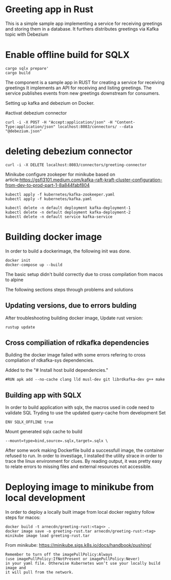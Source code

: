 # Greeting app in Rust
This is a simple sample app implementing a service for receiving greetings and storing them in a database. 
It furthers distributes greetings via Kafka topic with Debezium

# Enable offline build for SQLX
```
cargo sqlx prepare'  
cargo build
```
The component is a sample app in RUST for creating a service for receiving greetings
It implements an API for receiving and listing greetings. 
The service publishes events from new greetings downstream for consumers. 

Setting up kafka and debezium on Docker. 

#activat debezium connector 
```
curl -i -X POST -H "Accept:application/json" -H "Content-Type:application/json" localhost:8083/connectors/ --data "@debezium.json"
```
# deleting debezium connector
```
curl -i -X DELETE localhost:8083/connectors/greeting-connector
```


Minikube
configure zookeper for minikube based on article:https://gsfl3101.medium.com/kafka-raft-kraft-cluster-configuration-from-dev-to-prod-part-1-8a844fabf804
```
kubectl apply -f kubernetes/kafka-zookeeper.yaml
kubectl apply -f kubernetes/kafka.yaml

kubectl delete -n default deployment kafka-deployment-1
kubectl delete -n default deployment kafka-deployment-2
kubectl delete -n default service kafka-service
```

# Building docker image
In order to build a dockerimage, the following init was done. 
```
docker init
docker-compose up --build
```

The basic setup didn't build correctly due to cross compilation from macos to alpine

The following sections steps through problems and solutions  
## Updating versions, due to errors bulding
After troubleshooting building docker image, 
Update rust version: 
```
rustup update
```
## Cross compiliation of rdkafka dependencies 
Building the docker image failed with some errors refering to cross compliation of
rdkafka-sys dependencies. 

Added to the "# Install host build dependencies."  
```
#RUN apk add --no-cache clang lld musl-dev git librdkafka-dev g++ make
```

## Building app with SQLX 
In order to build application with sqlx, the macros used in code need to validate SQL
Tryding to use the updated query-cache from development
Set 
```
ENV SQLX_OFFLINE true
```
Mount generated sqlx cache to build 
```
--mount=type=bind,source=.sqlx,target=.sqlx \
```

After some work making Dockerfile build a successfull image, the container refused to run. 
In order to investiage, I installed the utility strace in order to trace the linux environment
for clues. 
By reading output, it was pretty easy to relate errors to missing files and external resources not accessible. 


# Deploying image to minikube from local development
In order to deploy a locally built image from local docker registry follow steps for macos:

```
docker build -t arnecdn/greeting-rust:<tag<> . 
docker image save -o greeting-rust.tar arnecdn/greeting-rust:<tag>
minikube image load greeting-rust.tar
```
From minikube: https://minikube.sigs.k8s.io/docs/handbook/pushing/
```
Remember to turn off the imagePullPolicy:Always 
(use imagePullPolicy:IfNotPresent or imagePullPolicy:Never) 
in your yaml file. Otherwise Kubernetes won’t use your locally build image and 
it will pull from the network.
```